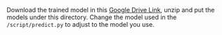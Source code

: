 Download the trained model in this [Google Drive Link](https://drive.google.com/drive/folders/1k_PawTC_hLQ0RFwuzSTxs16VfBdkriTY?usp=sharing), unzip and put the models under this directory. Change the model used in the ```/script/predict.py``` to adjust to the model you use.